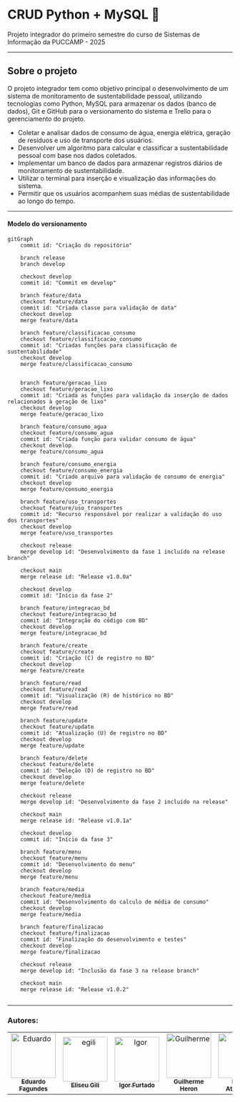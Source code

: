 <h1> CRUD Python + MySQL 🐬 </h1>

Projeto integrador do primeiro semestre do curso de Sistemas de Informação da PUCCAMP - 2025

<hr/>

<h2>Sobre o projeto</h2>
O projeto integrador tem como objetivo principal o desenvolvimento de um sistema de monitoramento de sustentabilidade pessoal, utilizando tecnologias como Python, MySQL para armazenar os dados (banco de dados), Git e GitHub para o versionamento do sistema e Trello para o gerenciamento do projeto.


<ul>
  <li>
    Coletar e analisar dados de consumo de água, energia elétrica, geração de resíduos e uso de transporte dos usuários.
  </li>
  <li>
    Desenvolver um algoritmo para calcular e classificar a sustentabilidade pessoal com base nos dados coletados.
  </li>
  <li>
    Implementar um banco de dados para armazenar registros diários de monitoramento de sustentabilidade.
  </li>
  <li>
    Utilizar o terminal para inserção e visualização das informações do sistema.
  </li>
  <li>
    Permitir que os usuários acompanhem suas médias de sustentabilidade ao longo do tempo.

  </li>
</ul>

<hr />

<h4>Modelo do versionamento</h4>

```mermaid
gitGraph
    commit id: "Criação do repositório"

    branch release
    branch develop

    checkout develop
    commit id: "Commit em develop"

    branch feature/data
    checkout feature/data
    commit id: "Criada classe para validação de data"
    checkout develop
    merge feature/data 

    branch feature/classificacao_consumo
    checkout feature/classificacao_consumo
    commit id: "Criadas funções para classificação de sustentabilidade"
    checkout develop
    merge feature/classificacao_consumo


    branch feature/geracao_lixo
    checkout feature/geracao_lixo
    commit id: "Criada as funções para validação da inserção de dados relacionados à geração de lixo"
    checkout develop
    merge feature/geracao_lixo 

    branch feature/consumo_agua
    checkout feature/consumo_agua
    commit id: "Criada função para validar consumo de água"
    checkout develop
    merge feature/consumo_agua

    branch feature/consumo_energia
    checkout feature/consumo_energia
    commit id: "Criado arquivo para validação de consumo de energia"
    checkout develop
    merge feature/consumo_energia

    branch feature/uso_transportes
    checkout feature/uso_transportes
    commit id: "Recurso responsável por realizar a validação do uso dos transportes"
    checkout develop
    merge feature/uso_transportes 

    checkout release
    merge develop id: "Desenvolvimento da fase 1 incluído na release branch"

    checkout main
    merge release id: "Release v1.0.0a"

    checkout develop
    commit id: "Início da fase 2"

    branch feature/integracao_bd
    checkout feature/integracao_bd
    commit id: "Integração do código com BD"
    checkout develop
    merge feature/integracao_bd

    branch feature/create
    checkout feature/create
    commit id: "Criação (C) de registro no BD"
    checkout develop
    merge feature/create

    branch feature/read
    checkout feature/read
    commit id: "Visualização (R) de histórico no BD"
    checkout develop
    merge feature/read 

    branch feature/update
    checkout feature/update
    commit id: "Atualização (U) de registro no BD"
    checkout develop
    merge feature/update 

    branch feature/delete
    checkout feature/delete
    commit id: "Deleção (D) de registro no BD"
    checkout develop
    merge feature/delete 

    checkout release
    merge develop id: "Desenvolvimento da fase 2 incluído na release"

    checkout main
    merge release id: "Release v1.0.1a"

    checkout develop
    commit id: "Início da fase 3"

    branch feature/menu
    checkout feature/menu
    commit id: "Desenvolvimento do menu"
    checkout develop
    merge feature/menu 

    branch feature/media
    checkout feature/media
    commit id: "Desenvolvimento do calculo de média de consumo"
    checkout develop
    merge feature/media 

    branch feature/finalizacao
    checkout feature/finalizacao
    commit id: "Finalização do desenvolvimento e testes"
    checkout develop
    merge feature/finalizacao 

    checkout release
    merge develop id: "Inclusão da fase 3 na release branch"

    checkout main
    merge release id: "Release v1.0.2"


```

<hr/>
<h3>Autores:</h3>

<table>
  <tr>
    <td align="center">
      <a href="https://github.com/EduardoFagundesSilva">
        <img src="https://avatars.githubusercontent.com/u/154307451?v=4" width="100px;" alt="Eduardo"/><br>
        <sub>
          <b>Eduardo Fagundes</b>
        </sub>
      </a><br>
    </td>
     <td align="center">
      <a href="https://github.com/egili">
        <img src="https://avatars.githubusercontent.com/u/79612701?v=4" width="100px;" alt="egili"/><br>
        <sub>
          <b>Eliseu Gili</b>
        </sub>
      </a>
    </td>
     <td align="center">
      <a href="https://github.com/IgorFurtadoo">
        <img src="https://avatars.githubusercontent.com/u/159090246?v=4" width="100px;" alt="Igor"/><br>
        <sub>
          <b>Igor Furtado</b>
        </sub>
      </a><br>
    </td>
     <td align="center">
      <a href="https://github.com/LnXHero">
        <img src="https://avatars.githubusercontent.com/u/144855270?v=4" width="100px;" alt="Guilherme"/><br>
        <sub>
          <b>Guilherme Heron</b>
        </sub>
      </a><br>
    </td>
    <td align="center">
      <a href="https://github.com/lucasathanasio">
        <img src="https://avatars.githubusercontent.com/u/191253203?v=4" width="100px;" alt="Lucas"/><br>
        <sub>
          <b>Lucas Athanasio</b>
        </sub>
      </a><br>
    </td>
   </table>











